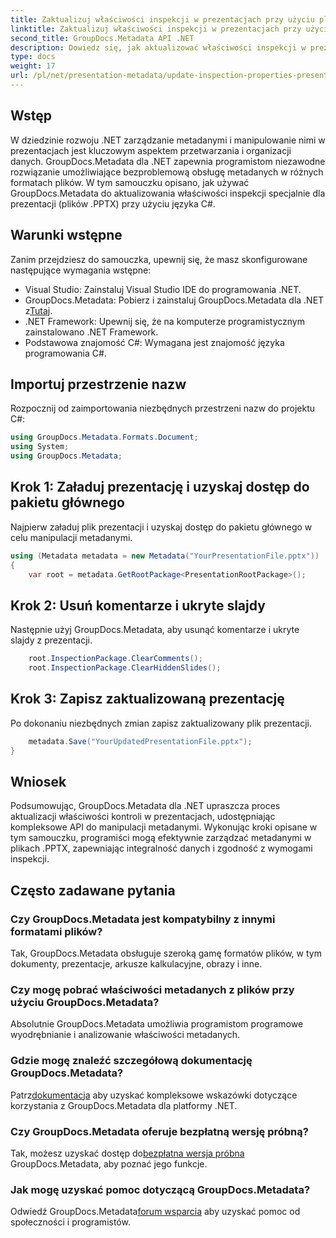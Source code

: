 ```yaml
---
title: Zaktualizuj właściwości inspekcji w prezentacjach przy użyciu platformy .NET
linktitle: Zaktualizuj właściwości inspekcji w prezentacjach przy użyciu platformy .NET
second_title: GroupDocs.Metadata API .NET
description: Dowiedz się, jak aktualizować właściwości inspekcji w prezentacjach przy użyciu platformy .NET i GroupDocs.Metadata. Łatwa i wydajna manipulacja metadanymi dla plików .PPTX.
type: docs
weight: 17
url: /pl/net/presentation-metadata/update-inspection-properties-presentations/
---
```

## Wstęp
W dziedzinie rozwoju .NET zarządzanie metadanymi i manipulowanie nimi w prezentacjach jest kluczowym aspektem przetwarzania i organizacji danych. GroupDocs.Metadata dla .NET zapewnia programistom niezawodne rozwiązanie umożliwiające bezproblemową obsługę metadanych w różnych formatach plików. W tym samouczku opisano, jak używać GroupDocs.Metadata do aktualizowania właściwości inspekcji specjalnie dla prezentacji (plików .PPTX) przy użyciu języka C#.
## Warunki wstępne
Zanim przejdziesz do samouczka, upewnij się, że masz skonfigurowane następujące wymagania wstępne:
- Visual Studio: Zainstaluj Visual Studio IDE do programowania .NET.
-  GroupDocs.Metadata: Pobierz i zainstaluj GroupDocs.Metadata dla .NET z[Tutaj](https://releases.groupdocs.com/metadata/net/).
- .NET Framework: Upewnij się, że na komputerze programistycznym zainstalowano .NET Framework.
- Podstawowa znajomość C#: Wymagana jest znajomość języka programowania C#.

## Importuj przestrzenie nazw
Rozpocznij od zaimportowania niezbędnych przestrzeni nazw do projektu C#:
```csharp
using GroupDocs.Metadata.Formats.Document;
using System;
using GroupDocs.Metadata;
```
## Krok 1: Załaduj prezentację i uzyskaj dostęp do pakietu głównego
Najpierw załaduj plik prezentacji i uzyskaj dostęp do pakietu głównego w celu manipulacji metadanymi.

```csharp
using (Metadata metadata = new Metadata("YourPresentationFile.pptx"))
{
    var root = metadata.GetRootPackage<PresentationRootPackage>();
```
## Krok 2: Usuń komentarze i ukryte slajdy
Następnie użyj GroupDocs.Metadata, aby usunąć komentarze i ukryte slajdy z prezentacji.

```csharp
    root.InspectionPackage.ClearComments();
    root.InspectionPackage.ClearHiddenSlides();
```
## Krok 3: Zapisz zaktualizowaną prezentację
Po dokonaniu niezbędnych zmian zapisz zaktualizowany plik prezentacji.

```csharp
    metadata.Save("YourUpdatedPresentationFile.pptx");
}
```

## Wniosek
Podsumowując, GroupDocs.Metadata dla .NET upraszcza proces aktualizacji właściwości kontroli w prezentacjach, udostępniając kompleksowe API do manipulacji metadanymi. Wykonując kroki opisane w tym samouczku, programiści mogą efektywnie zarządzać metadanymi w plikach .PPTX, zapewniając integralność danych i zgodność z wymogami inspekcji.

## Często zadawane pytania
### Czy GroupDocs.Metadata jest kompatybilny z innymi formatami plików?
Tak, GroupDocs.Metadata obsługuje szeroką gamę formatów plików, w tym dokumenty, prezentacje, arkusze kalkulacyjne, obrazy i inne.
### Czy mogę pobrać właściwości metadanych z plików przy użyciu GroupDocs.Metadata?
Absolutnie GroupDocs.Metadata umożliwia programistom programowe wyodrębnianie i analizowanie właściwości metadanych.
### Gdzie mogę znaleźć szczegółową dokumentację GroupDocs.Metadata?
 Patrz[dokumentacja](https://reference.groupdocs.com/metadata/net/) aby uzyskać kompleksowe wskazówki dotyczące korzystania z GroupDocs.Metadata dla platformy .NET.
### Czy GroupDocs.Metadata oferuje bezpłatną wersję próbną?
 Tak, możesz uzyskać dostęp do[bezpłatna wersja próbna](https://releases.groupdocs.com/) GroupDocs.Metadata, aby poznać jego funkcje.
### Jak mogę uzyskać pomoc dotyczącą GroupDocs.Metadata?
 Odwiedź GroupDocs.Metadata[forum wsparcia](https://forum.groupdocs.com/c/metadata/14) aby uzyskać pomoc od społeczności i programistów.